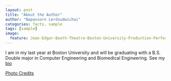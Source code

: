 ```yaml
---
layout: post
title: "About the Author"
author: "Napassorn Lerdsudwichai"
categories: facts, sample
tags: [sample]
image:
  feature: Joan-Edgar-Booth-Theatre-Boston-University-Production-Performing-Arts-Center-820-Commonwealth-Avenue-Fenway.jpg
---
```


I am in my last year at Boston University and will be graduating with a B.S. Double major in Computer Engineering and Biomedical Engineering. See my [bio](https://napassornl.github.io/pages/about.html)

[Photo Credits](http://www.bldup.com/projects/joan-edgar-booth-theatre)
